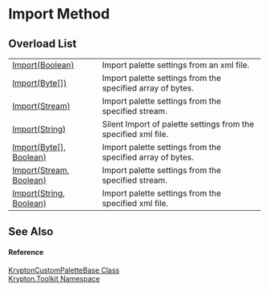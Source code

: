 # Import Method


## Overload List
<table>
<tr>
<td><a href="a4d65801-1d34-c951-173c-0499693b1af0.md">Import(Boolean)</a></td>
<td>Import palette settings from an xml file.</td></tr>
<tr>
<td><a href="d618ebd6-9c81-34e0-6c35-f48ac47838d4.md">Import(Byte[])</a></td>
<td>Import palette settings from the specified array of bytes.</td></tr>
<tr>
<td><a href="b3c8fe31-d7f2-6786-ef2f-7260d0eb2691.md">Import(Stream)</a></td>
<td>Import palette settings from the specified stream.</td></tr>
<tr>
<td><a href="ed1e3477-b86c-06d9-b901-fa9b8526b98d.md">Import(String)</a></td>
<td>Silent Import of palette settings from the specified xml file.</td></tr>
<tr>
<td><a href="5784c891-b3b9-ef95-4613-1d748bc2e409.md">Import(Byte[], Boolean)</a></td>
<td>Import palette settings from the specified array of bytes.</td></tr>
<tr>
<td><a href="4ea0f7ad-3095-d41c-0d87-4074a13a9690.md">Import(Stream, Boolean)</a></td>
<td>Import palette settings from the specified stream.</td></tr>
<tr>
<td><a href="cdf1a09c-3895-3bc7-d592-667949c68880.md">Import(String, Boolean)</a></td>
<td>Import palette settings from the specified xml file.</td></tr>
</table>

## See Also


#### Reference
<a href="19e895c2-5326-25bf-d4bb-c7367f234f77.md">KryptonCustomPaletteBase Class</a>  
<a href="79d2eac2-21f4-54ff-7552-b20c33c30600.md">Krypton.Toolkit Namespace</a>  
